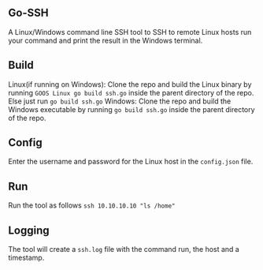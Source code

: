 ## Go-SSH
A Linux/Windows command line SSH tool to SSH to remote Linux hosts run your command and print the result in the Windows terminal.

## Build
Linux(if running on Windows): Clone the repo and build the Linux binary by running `GOOS Linux go build ssh.go` inside the parent directory of the repo. Else just run `go build ssh.go`
Windows: Clone the repo and build the Windows executable by running `go build ssh.go` inside the parent directory of the repo.

## Config
Enter the username and password for the Linux host in the `config.json` file.

## Run
Run the tool as follows `ssh 10.10.10.10 "ls /home"`

## Logging
The tool will create a `ssh.log` file with the command run, the host and a timestamp.
